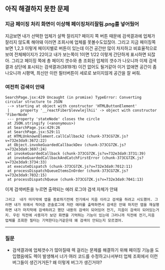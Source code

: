 ## 아직 해결하지 못한 문제




### 지금 페이징 처리 화면이 이상해 페이징처리잘림.png를 넣어뒀어

   지금보면 내가 선택한 업체가 살짝 잘리지? 페이지 쪽 버튼 때문에 검색결과에 업체가 잘리지 않도록 해야돼 이러면 조회시에 업체를 못볼수도있잖아.
   그리고 지금 페이징쪽 보면 1,2,3 이렇게 페이지별로 버튼이 있는데 이건 공간만 많이 차지하고 비효율적으로 보여
   전체페이지가 22이고 내가 보는쪽이 1이면 1/22 이렇게 간단하게 표시하면 되잖아.
   그리고 페이징 쪽에  총 페이지 갯수와 총 조회된 업체의 갯수가 나오니까 이제 검색결과 상단에 표시되는 검색결과(3819개) 이건 없어도 될거같아
   이거 없애면 공간이 좀 나오니까 시평액, 최신만 이런 필터버튼이 세로로 보이지않게 공간을 잘 써줘.


### 여전히 검색이 안돼 
   ```
SearchPage.jsx:429 Uncaught (in promise) TypeError: Converting circular structure to JSON
    --> starting at object with constructor 'HTMLButtonElement'
    |     property '__reactFiber$levwlejlhii' -> object with constructor 'FiberNode'
    --- property 'stateNode' closes the circle
    at JSON.stringify (<anonymous>)
    at SearchPage.jsx:429:26
    at SearchPage.jsx:529:11
    at HTMLUnknownElement.callCallback2 (chunk-373CG7ZK.js?v=732e3da9:3672:22)
    at Object.invokeGuardedCallbackDev (chunk-373CG7ZK.js?v=732e3da9:3697:24)
    at invokeGuardedCallback (chunk-373CG7ZK.js?v=732e3da9:3731:39)
    at invokeGuardedCallbackAndCatchFirstError (chunk-373CG7ZK.js?v=732e3da9:3734:33)
    at executeDispatch (chunk-373CG7ZK.js?v=732e3da9:7012:11)
    at processDispatchQueueItemsInOrder (chunk-373CG7ZK.js?v=732e3da9:7032:15)
    at processDispatchQueue (chunk-373CG7ZK.js?v=732e3da9:7041:13)

   ```
   이게 검색버튼을 누르면 출력되는  에러 로그야 검색 자체가 안돼
   
    그리고  내가 마지막에 앱을 종료하기전에 전기에서 지음 이라고 검색을 하려고 시도했어. 그러면 내가 위에서 적어준 콘솔로그에 저런 에러를 출력하면서 검색은 안돼 하지만 앱을 재실행하면 내가 마지막에 검색하려고 했던 내용의 검색이 되어있어 전기, 지음이 검색이 되어있는거지. 우린 직전에 사용자가 보던 화면을 기억하는 기능이 있는데 그러니까 직전에 전기,지음 업체를 조회한 필터는 기억한다는거같은데 왜 검색이 안되는지 모르겠어.

---


   ### 질문
   - 검색결과에 업체갯수가 많아질때 렉 걸리는 문제를 해결하기 위해 페이징 기능을 도입했음에도 렉이 발생해서 너가 여러 코드를 수정하고나서부터 업체 조회에서 이런 버그들이 생긴거거든? 왜 이렇게 버그가 생긴거야? 